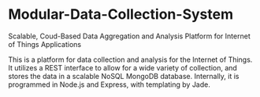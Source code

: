 # Modular-Data-Collection-System
Scalable, Coud-Based Data Aggregation and Analysis Platform for Internet of Things Applications

This is a platform for data collection and analysis for the Internet of Things. It utilizes a REST interface to allow for a wide variety of collection, and stores the data in a scalable NoSQL MongoDB database. Internally, it is programmed in Node.js and Express, with templating by Jade.
